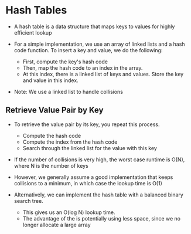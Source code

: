 # Hash Tables
* A hash table is a data structure that maps keys to values for highly efficient
lookup

* For a simple implementation, we use an array of linked lists and a hash code
function. To insert a key and value, we do the following:
  * First, compute the key's hash code
  * Then, map the hash code to an index in the array.
  * At this index, there is a linked list of keys and values. Store the key and
  value in this index.


* Note: We use a linked list to handle collisions

## Retrieve Value Pair by Key
* To retrieve the value pair by its key, you repeat this process.
  * Compute the hash code
  * Compute the index from the hash code
  * Search through the linked list for the value with this key


* If the number of collisions is very high, the worst case runtime is O(N), where N is the number of keys

* However, we generally assume a good implementation that keeps collisions to a minimum, in which case the lookup time is O(1)

* Alternatively, we can implement the hash table with a balanced binary search tree.
  * This gives us an O(log N) lookup time.
  * The advantage of the is potentially using less space, since we no longer allocate a large array
